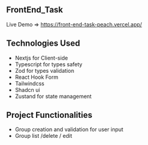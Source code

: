 ## FrontEnd_Task
Live Demo => https://front-end-task-peach.vercel.app/
## Technologies Used
- Nextjs for Client-side
- Typescript for types safety
-  Zod for types validation
-  React Hook Form
-  Tailwindcss
-  Shadcn ui
-  Zustand for state management

## Project Functionalities
- Group creation and validation for user input
- Group list /delete / edit
